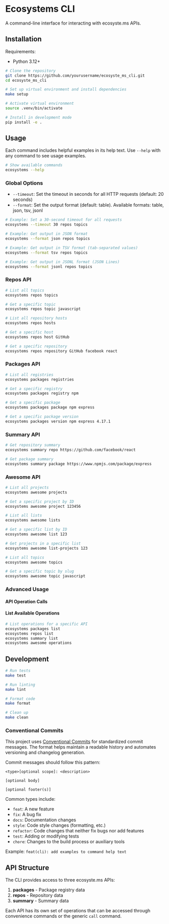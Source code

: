 # Ecosystems CLI

A command-line interface for interacting with ecosyste.ms APIs.

## Installation

Requirements:
- Python 3.12+

```bash
# Clone the repository
git clone https://github.com/yourusername/ecosyste_ms_cli.git
cd ecosyste_ms_cli

# Set up virtual environment and install dependencies
make setup

# Activate virtual environment
source .venv/bin/activate

# Install in development mode
pip install -e .
```

## Usage

Each command includes helpful examples in its help text. Use `--help` with any command to see usage examples.

```bash
# Show available commands
ecosystems --help
```

### Global Options

- `--timeout`: Set the timeout in seconds for all HTTP requests (default: 20 seconds)
- `--format`: Set the output format (default: table). Available formats: table, json, tsv, jsonl

```bash
# Example: Set a 30-second timeout for all requests
ecosystems --timeout 30 repos topics

# Example: Get output in JSON format
ecosystems --format json repos topics

# Example: Get output in TSV format (tab-separated values)
ecosystems --format tsv repos topics

# Example: Get output in JSONL format (JSON Lines)
ecosystems --format jsonl repos topics
```

### Repos API

```bash
# List all topics
ecosystems repos topics

# Get a specific topic
ecosystems repos topic javascript

# List all repository hosts
ecosystems repos hosts

# Get a specific host
ecosystems repos host GitHub

# Get a specific repository
ecosystems repos repository GitHub facebook react
```

### Packages API

```bash
# List all registries
ecosystems packages registries

# Get a specific registry
ecosystems packages registry npm

# Get a specific package
ecosystems packages package npm express

# Get a specific package version
ecosystems packages version npm express 4.17.1
```

### Summary API

```bash
# Get repository summary
ecosystems summary repo https://github.com/facebook/react

# Get package summary
ecosystems summary package https://www.npmjs.com/package/express
```

### Awesome API

```bash
# List all projects
ecosystems awesome projects

# Get a specific project by ID
ecosystems awesome project 123456

# List all lists
ecosystems awesome lists

# Get a specific list by ID
ecosystems awesome list 123

# Get projects in a specific list
ecosystems awesome list-projects 123

# List all topics
ecosystems awesome topics

# Get a specific topic by slug
ecosystems awesome topic javascript
```

### Advanced Usage

#### API Operation Calls

#### List Available Operations

```bash
# List operations for a specific API
ecosystems packages list
ecosystems repos list
ecosystems summary list
ecosystems awesome operations
```

## Development

```bash
# Run tests
make test

# Run linting
make lint

# Format code
make format

# Clean up
make clean
```

### Conventional Commits

This project uses [Conventional Commits](https://www.conventionalcommits.org/) for standardized commit messages. The format helps maintain a readable history and automates versioning and changelog generation.

Commit messages should follow this pattern:
```
<type>[optional scope]: <description>

[optional body]

[optional footer(s)]
```

Common types include:
- `feat`: A new feature
- `fix`: A bug fix
- `docs`: Documentation changes
- `style`: Code style changes (formatting, etc.)
- `refactor`: Code changes that neither fix bugs nor add features
- `test`: Adding or modifying tests
- `chore`: Changes to the build process or auxiliary tools

Example: `feat(cli): add examples to command help text`

## API Structure

The CLI provides access to three ecosyste.ms APIs:

1. **packages** - Package registry data
2. **repos** - Repository data
3. **summary** - Summary data

Each API has its own set of operations that can be accessed through convenience commands or the generic `call` command.
